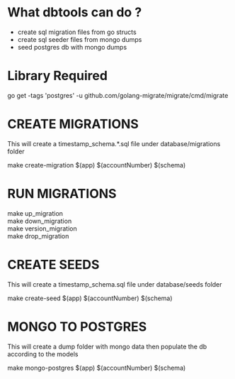 # What dbtools can do ?
- create sql migration files from go structs
- create sql seeder files from mongo dumps
- seed postgres db with mongo dumps 

# Library Required
go get -tags 'postgres' -u github.com/golang-migrate/migrate/cmd/migrate

# CREATE MIGRATIONS

This will create a timestamp_schema.*.sql file under database/migrations folder

make create-migration $(app) $(accountNumber) $(schema)

# RUN MIGRATIONS

make up_migration<br />
make down_migration<br />
make version_migration<br />
make drop_migration<br />

# CREATE SEEDS

This will create a timestamp_schema.sql file under database/seeds folder

make create-seed $(app) $(accountNumber) $(schema)

# MONGO TO POSTGRES

This will create a dump folder with mongo data then populate the db according to the models

make mongo-postgres $(app) $(accountNumber) $(schema)
